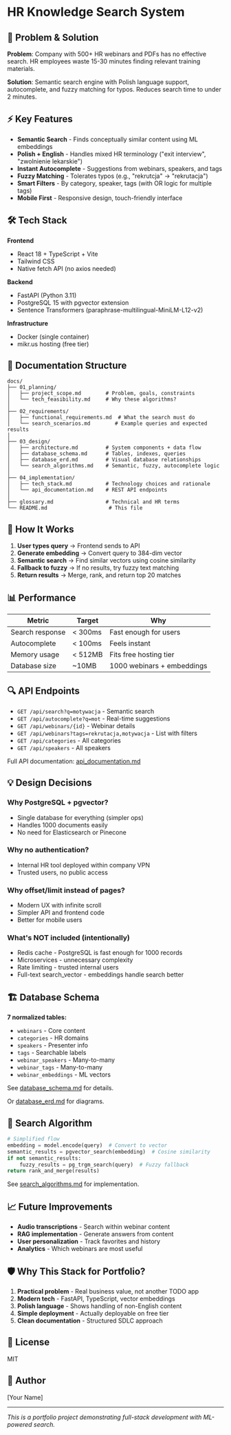 # HR Knowledge Search System

## 🎯 Problem & Solution

**Problem**: Company with 500+ HR webinars and PDFs has no effective search. HR employees waste 15-30 minutes finding relevant training materials.

**Solution**: Semantic search engine with Polish language support, autocomplete, and fuzzy matching for typos. Reduces search time to under 2 minutes.

## ⚡ Key Features

- **Semantic Search** - Finds conceptually similar content using ML embeddings
- **Polish + English** - Handles mixed HR terminology ("exit interview", "zwolnienie lekarskie")
- **Instant Autocomplete** - Suggestions from webinars, speakers, and tags
- **Fuzzy Matching** - Tolerates typos (e.g., "rekrutcja" → "rekrutacja")
- **Smart Filters** - By category, speaker, tags (with OR logic for multiple tags)
- **Mobile First** - Responsive design, touch-friendly interface

## 🛠 Tech Stack

**Frontend**
- React 18 + TypeScript + Vite
- Tailwind CSS
- Native fetch API (no axios needed)

**Backend**
- FastAPI (Python 3.11)
- PostgreSQL 15 with pgvector extension
- Sentence Transformers (paraphrase-multilingual-MiniLM-L12-v2)

**Infrastructure**
- Docker (single container)
- mikr.us hosting (free tier)

## 📂 Documentation Structure

```
docs/
├── 01_planning/
│   ├── project_scope.md        # Problem, goals, constraints
│   └── tech_feasibility.md     # Why these algorithms?
│
├── 02_requirements/
│   ├── functional_requirements.md  # What the search must do
│   └── search_scenarios.md        # Example queries and expected results
│
├── 03_design/
│   ├── architecture.md         # System components + data flow
│   ├── database_schema.md      # Tables, indexes, queries
│   ├── database_erd.md         # Visual database relationships
│   └── search_algorithms.md    # Semantic, fuzzy, autocomplete logic
│
├── 04_implementation/
│   ├── tech_stack.md           # Technology choices and rationale
│   └── api_documentation.md    # REST API endpoints
│
├── glossary.md                 # Technical and HR terms
└── README.md                    # This file
```

## 🚀 How It Works

1. **User types query** → Frontend sends to API
2. **Generate embedding** → Convert query to 384-dim vector
3. **Semantic search** → Find similar vectors using cosine similarity
4. **Fallback to fuzzy** → If no results, try fuzzy text matching
5. **Return results** → Merge, rank, and return top 20 matches

## 📊 Performance

| Metric | Target | Why |
|--------|--------|-----|
| Search response | < 300ms | Fast enough for users |
| Autocomplete | < 100ms | Feels instant |
| Memory usage | < 512MB | Fits free hosting tier |
| Database size | ~10MB | 1000 webinars + embeddings |

## 🔍 API Endpoints

- `GET /api/search?q=motywacja` - Semantic search
- `GET /api/autocomplete?q=mot` - Real-time suggestions
- `GET /api/webinars/{id}` - Webinar details
- `GET /api/webinars?tags=rekrutacja,motywacja` - List with filters
- `GET /api/categories` - All categories
- `GET /api/speakers` - All speakers

Full API documentation: [api_documentation.md](docs/04_implementation/api_documentation.md)

## 💡 Design Decisions

### Why PostgreSQL + pgvector?
- Single database for everything (simpler ops)
- Handles 1000 documents easily
- No need for Elasticsearch or Pinecone

### Why no authentication?
- Internal HR tool deployed within company VPN
- Trusted users, no public access

### Why offset/limit instead of pages?
- Modern UX with infinite scroll
- Simpler API and frontend code
- Better for mobile users

### What's NOT included (intentionally)
- Redis cache - PostgreSQL is fast enough for 1000 records
- Microservices - unnecessary complexity
- Rate limiting - trusted internal users
- Full-text search_vector - embeddings handle search better

## 🏗 Database Schema

**7 normalized tables:**
- `webinars` - Core content
- `categories` - HR domains
- `speakers` - Presenter info
- `tags` - Searchable labels
- `webinar_speakers` - Many-to-many
- `webinar_tags` - Many-to-many
- `webinar_embeddings` - ML vectors

See [database_schema.md](docs/03_design/database_schema.md) for details.

Or [database_erd.md](docs/03_design/database_erd.md) for diagrams.

## 🧠 Search Algorithm

```python
# Simplified flow
embedding = model.encode(query)  # Convert to vector
semantic_results = pgvector_search(embedding)  # Cosine similarity
if not semantic_results:
    fuzzy_results = pg_trgm_search(query)  # Fuzzy fallback
return rank_and_merge(results)
```

See [search_algorithms.md](docs/03_design/search_algorithms.md) for implementation.

## 📈 Future Improvements

- **Audio transcriptions** - Search within webinar content
- **RAG implementation** - Generate answers from content
- **User personalization** - Track favorites and history
- **Analytics** - Which webinars are most useful

## 🛡 Why This Stack for Portfolio?

1. **Practical problem** - Real business value, not another TODO app
2. **Modern tech** - FastAPI, TypeScript, vector embeddings
3. **Polish language** - Shows handling of non-English content
4. **Simple deployment** - Actually deployable on free tier
5. **Clean documentation** - Structured SDLC approach

## 📝 License

MIT

## 👤 Author

[Your Name]

---

*This is a portfolio project demonstrating full-stack development with ML-powered search.*
